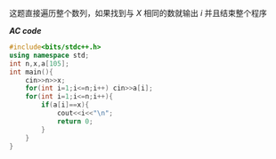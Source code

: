 这题直接遍历整个数列，如果找到与 $X$ 相同的数就输出 $i$ 并且结束整个程序

**_AC code_**

```cpp
#include<bits/stdc++.h>
using namespace std;
int n,x,a[105];
int main(){
    cin>>n>>x;
    for(int i=1;i<=n;i++) cin>>a[i];
    for(int i=1;i<=n;i++){
    	if(a[i]==x){
    		cout<<i<<"\n";
    		return 0;
		}
	}
}
```
